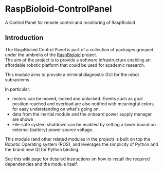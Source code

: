 # RaspBioloid-ControlPanel

A Control Panel for remote control and monitoring of RaspBioloid

## Introduction
The RaspBioloid Control Panel is part of a collection of packages grouped under the umbrella 
of the [RaspBioloid](https://github.com/roncapat/RaspBioloid) project. \
The aim of the project is to
provide a software infrastructure enabling an affordable robotic platform that could be used for
academic research.

This module aims to provide a minimal diagnostic GUI for the robot subsystems.

In particular:
* motors can be moved, locked and unlocked. Events such as goal position reached 
and overload are also notified with meaningful colors for easy understanding on what's going on.
* data from the inertial module and the onboard power supply manager are shown
* File-safe system shutdown can be enabled by setting a lower bound on external (battery) power source voltage.

This module (and other related modules in the project) is built on top the Robotic Operating system (ROS), 
and leverages the simplicity of Python and the brand new Qt for Python binding.

See [this wiki page](https://github.com/roncapat/RaspBioloid/wiki/Master-node-setup) for detailed instructions
on how to install the required dependencies and the module itself.
